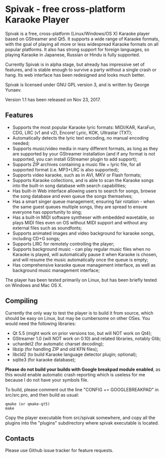 # Spivak - free cross-platform Karaoke Player

Spivak is a free, cross-platform (Linux/Windows/OS X) Karaoke player based on GStreamer and Qt5. It supports a wide range of Karaoke formats, with the goal of playing all more or less widespread Karaoke formats on all popular platforms. It also has strong support for foreign languages, so playing Karaoke in Japanese, Russian or Hindu is fully supported.

Currently Spivak is in alpha stage, but already has impressive set of features, and is stable enough to survive a party without a single crash or hang. Its web interface has been redesigned and looks much better.

Spivak is licensed under GNU GPL version 3, and is written by George Yunaev.

Version 1.1 has been released on Nov 23, 2017.

## Features

- Supports the most popular Karaoke lyric formats: MIDI/KAR, KaraFun, CDG, LRC (v1 and v2), Encore! Lyric, KOK, Ultrastar (TXT);
- Automatically detects the lyric text encoding, no manual encoding needed;
- Supports music/video media in many different formats, as long as they are supported by your GStreamer installation (and if any format is not supported, you can install GStreamer plugin to add support);
- Supports ZIP archives containing a music file + lyric file, for all supported format (i.e. MP3+LRC is also supported);
- Supports video karaoke, such as in AVI, MKV or Flash formats;
- Supports Karaoke collections, and is able to scan the Karaoke songs into the built-in song database with search capabilities;
- Has built-in Web interface allowing users to search for songs, browse the song database and even queue the songs themselves;
- Has a smart singer queue management, ensuring fair rotation - when the same guest queues multiple songs, they are spread to ensure everyone has opportunity to sing;
- Has a built-in MIDI software syntheser with embedded wavetable, so plays MIDI files even on OS without MIDI support and without any external files such as soundfonts;
- Supports animated images and video background for karaoke songs, including CD+G songs;
- Supports LIRC for remotely controlling the player;
- Supports background music - can play regular music files when no Karaoke is played, will automatically pause it when Karaoke is chosen, and will resume the music automatically once the queue is empty;
- Has comprehensive karaoke queue management interface, as well as background music management interface;

The player has been tested primarily on Linux, but has been briefly tested on Windows and Mac OS X.

## Compiling

Currently the only way to test the player is to build it from source, which should be easy on Linux, but may be cumbersome on other OSes. You would need the following libraries:

- Qt 5.5 (might work on prior versions too, but will NOT work on Qt4);
- GStreamer 1.0 (will NOT work on 0.10) and related libraries, notably Glib;
- uchardet2 (for automatic charset decoding);
- libzip (for handling ZIP and old KFN files);
- libcld2 (to build Karaoke language detector plugin; optional);
- sqlite3 (for karaoke database);

**Please do not build your builds with Google breakpad module enabled**, as this would enable automatic crash reporting which is useless for me because I do not have your symbols file.

To build, please comment out the line "CONFIG += GOOGLEBREAKPAD" in src/src.pro, and then build as usual:

    qmake (or qmake-qt5)
    make

Copy the player executable from src/spivak somewhere, and copy all the plugins into the "plugins" subdirectory where spivak executable is located.

## Contacts

Please use Github issue tracker for feature requests.

